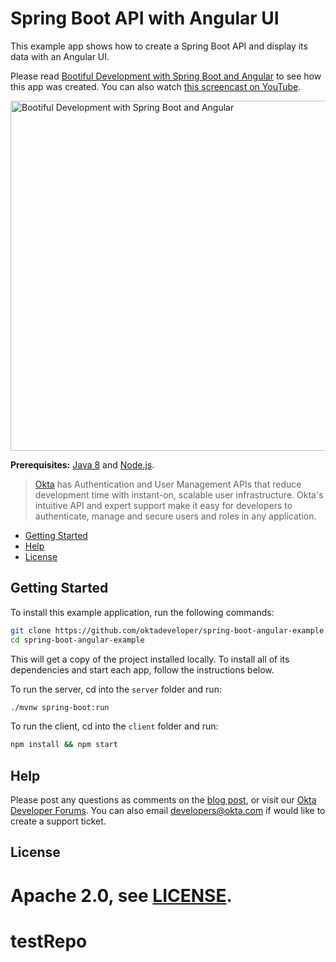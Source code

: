 
# Spring Boot API with Angular UI
 
This example app shows how to create a Spring Boot API and display its data with an Angular UI.

Please read [Bootiful Development with Spring Boot and Angular](https://developer.okta.com/blog/2017/04/26/bootiful-development-with-spring-boot-and-angular) to see how this app was created. You can also watch [this screencast on YouTube](https://www.youtube.com/watch?v=bUq83Rz4BHA).

<a href="https://www.youtube.com/watch?v=bUq83Rz4BHA"><img src="https://i.ytimg.com/vi/bUq83Rz4BHA/maxresdefault.jpg" alt="Bootiful Development with Spring Boot and Angular" width="560"></a>

**Prerequisites:** [Java 8](http://www.oracle.com/technetwork/java/javase/downloads/jdk8-downloads-2133151.html) and [Node.js](https://nodejs.org/).

> [Okta](https://developer.okta.com/) has Authentication and User Management APIs that reduce development time with instant-on, scalable user infrastructure. Okta's intuitive API and expert support make it easy for developers to authenticate, manage and secure users and roles in any application.

* [Getting Started](#getting-started)
* [Help](#help)
* [License](#license)

## Getting Started

To install this example application, run the following commands:

```bash
git clone https://github.com/oktadeveloper/spring-boot-angular-example.git
cd spring-boot-angular-example
```

This will get a copy of the project installed locally. To install all of its dependencies and start each app, follow the instructions below.

To run the server, cd into the `server` folder and run:
 
```bash
./mvnw spring-boot:run
```

To run the client, cd into the `client` folder and run:
 
```bash
npm install && npm start
```

## Help

Please post any questions as comments on the [blog post](https://developer.okta.com/blog/2017/04/26/bootiful-development-with-spring-boot-and-angular), or visit our [Okta Developer Forums](https://devforum.okta.com/). You can also email developers@okta.com if would like to create a support ticket.

## License

Apache 2.0, see [LICENSE](LICENSE).
=======
# testRepo

